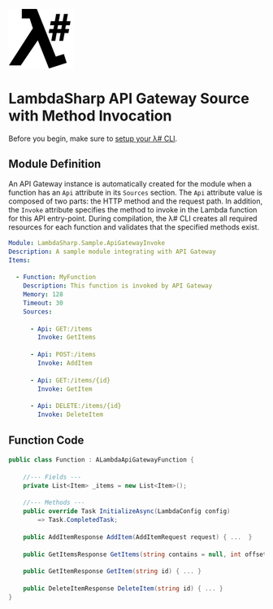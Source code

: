 ![λ#](../../src/DocFx/images/LambdaSharpLogo.png)

# LambdaSharp API Gateway Source with Method Invocation

Before you begin, make sure to [setup your λ# CLI](../../Docs/ReadMe.md).

## Module Definition

An API Gateway instance is automatically created for the module when a function has an `Api` attribute in its `Sources` section. The `Api` attribute value is composed of two parts: the HTTP method and the request path. In addition, the `Invoke` attribute specifies the method to invoke in the Lambda function for this API entry-point. During compilation, the λ# CLI creates all required resources for each function and validates that the specified methods exist.

```yaml
Module: LambdaSharp.Sample.ApiGatewayInvoke
Description: A sample module integrating with API Gateway
Items:

  - Function: MyFunction
    Description: This function is invoked by API Gateway
    Memory: 128
    Timeout: 30
    Sources:

      - Api: GET:/items
        Invoke: GetItems

      - Api: POST:/items
        Invoke: AddItem

      - Api: GET:/items/{id}
        Invoke: GetItem

      - Api: DELETE:/items/{id}
        Invoke: DeleteItem
```

## Function Code

```csharp
public class Function : ALambdaApiGatewayFunction {

    //--- Fields ---
    private List<Item> _items = new List<Item>();

    //--- Methods ---
    public override Task InitializeAsync(LambdaConfig config)
        => Task.CompletedTask;

    public AddItemResponse AddItem(AddItemRequest request) { ...  }

    public GetItemsResponse GetItems(string contains = null, int offset = 0, int limit = 10) { ... }

    public GetItemResponse GetItem(string id) { ... }

    public DeleteItemResponse DeleteItem(string id) { ... }
}
```
